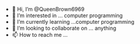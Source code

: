 - 👋 Hi, I’m @QueenBrown6969
- 👀 I’m interested in ... computer programming 
- 🌱 I’m currently learning ...computer programming
- 💞️ I’m looking to collaborate on ... anything
- 📫 How to reach me ...

<!---
QueenBrown6969/QueenBrown6969 is a ✨ special ✨ repository because its `README.md` (this file) appears on your GitHub profile.
You can click the Preview link to take a look at your changes.
--->
